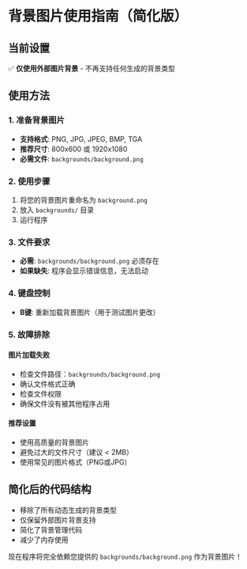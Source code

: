 # 背景图片使用指南（简化版）

## 当前设置
✅ **仅使用外部图片背景** - 不再支持任何生成的背景类型

## 使用方法

### 1. 准备背景图片
- **支持格式**: PNG, JPG, JPEG, BMP, TGA
- **推荐尺寸**: 800x600 或 1920x1080
- **必需文件**: `backgrounds/background.png`

### 2. 使用步骤
1. 将您的背景图片重命名为 `background.png`
2. 放入 `backgrounds/` 目录
3. 运行程序

### 3. 文件要求
- **必需**: `backgrounds/background.png` 必须存在
- **如果缺失**: 程序会显示错误信息，无法启动

### 4. 键盘控制
- **B键**: 重新加载背景图片（用于测试图片更改）

### 5. 故障排除

#### 图片加载失败
- 检查文件路径：`backgrounds/background.png`
- 确认文件格式正确
- 检查文件权限
- 确保文件没有被其他程序占用

#### 推荐设置
- 使用高质量的背景图片
- 避免过大的文件尺寸（建议 < 2MB）
- 使用常见的图片格式（PNG或JPG）

## 简化后的代码结构
- 移除了所有动态生成的背景类型
- 仅保留外部图片背景支持
- 简化了背景管理代码
- 减少了内存使用

现在程序将完全依赖您提供的 `backgrounds/background.png` 作为背景图片！